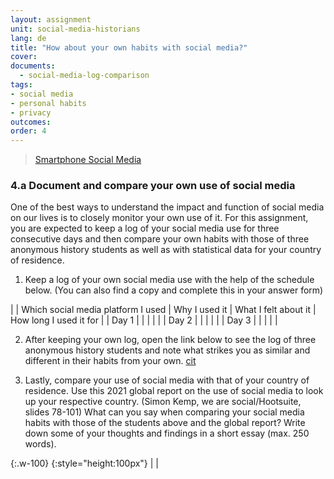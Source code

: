 ```yaml
---
layout: assignment
unit: social-media-historians
lang: de
title: "How about your own habits with social media?"
cover:
documents:
  - social-media-log-comparison
tags:
- social media
- personal habits
- privacy
outcomes:
order: 4
---
```


<blockquote class="imgur-embed-pub" lang="en" data-id="dqSRAaT"  ><a href="//imgur.com/dqSRAaT" class="toto">Smartphone Social Media</a></blockquote><script async src="//s.imgur.com/min/embed.js" charset="utf-8"></script>

<!-- more -->
<!-- briefing-student -->

### 4.a Document and compare your own use of social media
<!-- section-contents -->
One of the best ways to understand the impact and function of social media on our lives is to closely monitor your own use of it. For this assignment, you are expected to keep a log of your social media use for three consecutive days and then compare your own habits with those of three anonymous history students as well as with statistical data for your country of residence.

1. Keep a log of your own social media use with the help of the schedule below. (You can also find a copy and complete this in your answer form)

| | Which social media platform I used | Why I used it | What I felt about it | How long I used it for |
| Day&nbsp;1 | | | | |
| Day&nbsp;2 | | | | |
| Day&nbsp;3 | | | | |

2. After keeping your own log, open the link below to see the log of three  anonymous history students and note what strikes you as similar and different in their habits from your own.
[cit](social-media-log-comparison)

3. Lastly, compare your use of social media with that of your country of residence. Use this 2021 global report on the use of social media to look up your respective country. (Simon Kemp, we are social/Hootsuite, slides 78-101)
What can you say when comparing your social media habits with those of the students above and the global report? Write down some of your thoughts and findings in a short essay (max. 250 words).

{:.w-100}
{:style="height:100px"}
| |


<!-- briefing-teacher -->
